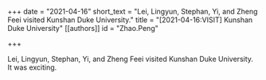 +++
date = "2021-04-16"
short_text = "Lei, Lingyun, Stephan, Yi, and Zheng Feei visited Kunshan Duke University."
title = "[2021-04-16:VISIT] Kunshan Duke University"
[[authors]]
    id = "Zhao.Peng"

+++

Lei, Lingyun, Stephan, Yi, and Zheng Feei visited Kunshan Duke University. It was exciting.
